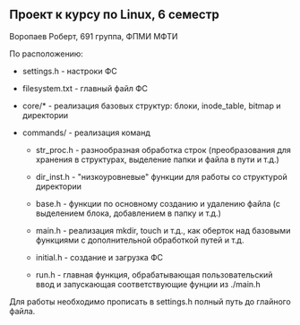 ## Проект к курсу по Linux, 6 семестр

Воропаев Роберт, 691 группа, ФПМИ МФТИ

По расположению:

+ settings.h  - настроки ФС

+ filesystem.txt - главный файл ФС

+ core/* - реализация базовых структур: блоки, inode_table, bitmap и директории

+ commands/ - реализация команд

  + str_proc.h - разнообразная обработка строк (преобразования для хранения в структурах, выделение папки и файла в пути и т.д.)
  
  + dir_inst.h - "низкоуровневые" функции для работы со структурой директории
  
  + base.h - функции по основному созданию и удалению файла (с выделением блока, добавлением в папку и т.д.)
  
  + main.h - реализация mkdir, touch и т.д., как оберток над базовыми функциями с дополнительной обработкой путей и т.д.
  
  + initial.h - создание и загрузка ФС
  
  + run.h - главная функция, обрабатывающая пользовательский ввод и запускающая соответствующие фунции из ./main.h
 
Для работы необходимо прописать в settings.h полный путь до глайного файла.
